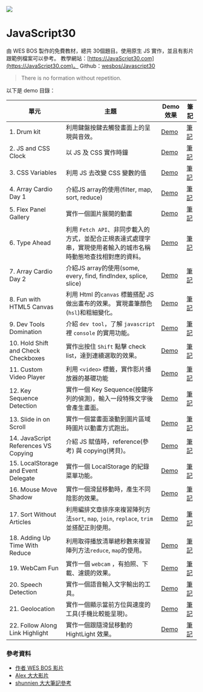 ﻿![](https://javascript30.com/images/JS3-social-share.png)

# JavaScript30


由 WES BOS 製作的免費教材，總共 30個題目。使用原生 JS 實作，並且有影片跟範例檔案可以參考。
教學網站：[https://JavaScript30.com](https://JavaScript30.com)。
Github：[wesbos/Javascript30](https://github.com/wesbos/JavaScript30)

> There is no formation without repetition.

以下是 demo 目錄：

| 單元                                 | 主題                                                                                                             | Demo效果                                                                                            | 筆記                                                                                                                    |
| ------------------------------------ | ---------------------------------------------------------------------------------------------------------------- | --------------------------------------------------------------------------------------------------- | ----------------------------------------------------------------------------------------------------------------------- |
| 1. Drum kit                          | 利用鍵盤按鍵去觸發畫面上的呈現與音效。                                                                           | [Demo](https://hazelhsieh.github.io/JavaScript30/01%20-%20JavaScript%20Drum%20Kit/)                 | [筆記](https://github.com/HazelHsieh/JavaScript30/tree/main/01%20-%20JavaScript%20Drum%20Kit/README.md)                 |
| 2. JS and CSS Clock                  | 以 JS 及 CSS 實作時鐘                                                                                            | [Demo](https://hazelhsieh.github.io/JavaScript30/02%20-%20JS%20and%20CSS%20Clock/)                  | [筆記](https://github.com/HazelHsieh/JavaScript30/blob/main/02%20-%20JS%20and%20CSS%20Clock/README.md)                  |
| 3. CSS Variables                     | 利用 JS 去改變 CSS 變數的值                                                                                      | [Demo](https://hazelhsieh.github.io/JavaScript30/03%20-%20CSS%20Variables/)                         | [筆記](https://github.com/HazelHsieh/JavaScript30/tree/main/03%20-%20CSS%20Variables/README.md)                         |
| 4. Array Cardio Day 1                | 介紹JS array的使用(filter, map, sort, reduce)                                                                    | [Demo](https://hazelhsieh.github.io/JavaScript30/04%20-%20Array%20Cardio%20Day%201/)                | [筆記](https://github.com/HazelHsieh/JavaScript30/tree/main/04%20-%20Array%20Cardio%20Day%201/README.md)                |
| 5. Flex Panel Gallery                | 實作一個圖片展開的動畫                                                                                           | [Demo](https://hazelhsieh.github.io/JavaScript30/05%20-%20Flex%20Panel%20Gallery/)                  | [筆記](https://github.com/HazelHsieh/JavaScript30/tree/main/05%20-%20Flex%20Panel%20Gallery/README.md)                  |
| 6. Type Ahead                        | 利用 `Fetch API`、非同步載入的方式，並配合正規表達式處理字串，實現使用者輸入的城市名稱時動態地查找相對應的資料。 | [Demo](https://hazelhsieh.github.io/JavaScript30/06%20-%20Type%20Ahead/)                            | [筆記](https://github.com/HazelHsieh/JavaScript30/tree/main/06%20-%20Type%20Ahead/README.md)                            |
| 7. Array Cardio Day 2                | 介紹JS array的使用(some, every, find, findIndex, splice, slice)                                                  | [Demo](https://hazelhsieh.github.io/JavaScript30/07%20-%20Array%20Cardio%20Day%202/)                | [筆記](https://github.com/HazelHsieh/JavaScript30/tree/main/07%20-%20Array%20Cardio%20Day%202/README.md)                |
| 8. Fun with HTML5 Canvas             | 利用 Html 的`canvas` 標籤搭配 JS 做出畫布的效果。 實現畫筆顏色(`hsl`)和粗細變化。                                | [Demo](https://hazelhsieh.github.io/JavaScript30/08%20-%20Fun%20with%20HTML5%20Canvas/)             | [筆記](https://github.com/HazelHsieh/JavaScript30/tree/main/08%20-%20Fun%**20with**%20HTML5%20Canvas/README.md)         |
| 9. Dev Tools Domination              | 介紹 `dev tool`，了解 `javascript` 裡 `console` 的實用功能。                                                     | [Demo](https://hazelhsieh.github.io/JavaScript30/09%20-%20Dev%20Tools%20Domination/)                | [筆記](https://github.com/HazelHsieh/JavaScript30/tree/main/09%20-%20Dev%20Tools%20Domination/README.md)                |
| 10. Hold Shift and Check Checkboxes  | 實作出按住 `Shift` 點擊 check list，達到連續選取的效果。                                                         | [Demo](https://hazelhsieh.github.io/JavaScript30/10%20-%20Hold%20Shift%20and%20Check%20Checkboxes/) | [筆記](https://github.com/HazelHsieh/JavaScript30/tree/main/10%20-%20Hold%20Shift%20and%20Check%20Checkboxes/README.md) |
| 11. Custom Video Player              | 利用 `<video>` 標籤，實作影片播放器的基礎功能                                                                    | [Demo](https://hazelhsieh.github.io/JavaScript30/11%20-%20Custom%20Video%20Player/)                 | [筆記](https://github.com/HazelHsieh/JavaScript30/tree/main/11%20-%20Custom%20Video%20Player/README.md)                 |
| 12. Key Sequence Detection           | 實作一個 Key Sequence(按鍵序列的偵測)，輸入一段特殊文字後會產生畫面。                                            | [Demo](https://hazelhsieh.github.io/JavaScript30/12%20-%20Key%20Sequence%20Detection/)              | [筆記](https://github.com/HazelHsieh/JavaScript30/tree/main/12%20-%20Key%20Sequence%20Detection/README.md)              |
| 13. Slide in on Scroll               | 實作一個當畫面滾動到圖片區域時圖片以動畫方式跑出。                                                               | [Demo](https://hazelhsieh.github.io/JavaScript30/13%20-%20Slide%20in%20on%20Scroll/)                | [筆記](https://github.com/HazelHsieh/JavaScript30/tree/main/13%20-%20Slide%20in%20on%20Scroll/README.md)                |
| 14. JavaScript References VS Copying | 介紹 JS 賦值時，reference(參考) 與 copying(拷貝)。                                                               | [Demo](https://hazelhsieh.github.io/JavaScript30/14%20-%20JavaScript%20References%20VS%20Copying/)  | [筆記](https://github.com/HazelHsieh/JavaScript30/tree/main/14%20-%20JavaScript%20References%20VS%20Copying/README.md)  |
| 15. LocalStorage and Event Delegate  | 實作一個 LocalStorage 的紀錄菜單功能。                                                                           | [Demo](https://hazelhsieh.github.io/JavaScript30/15%20-%20LocalStorage/)                            | [筆記](https://github.com/HazelHsieh/JavaScript30/tree/main/15%20-%20LocalStorage/README.md)                            |
| 16. Mouse Move Shadow                | 實作一個滑鼠移動時，產生不同陰影的效果。                                                                         | [Demo](https://hazelhsieh.github.io/JavaScript30/16%20-%20Mouse%20Move%20Shadow/)                   | [筆記](https://github.com/HazelHsieh/JavaScript30/tree/main/16%20-%20Mouse%20Move%20Shadow/README.md)                   |
| 17. Sort Without Articles            | 利用編排文章排序來複習陣列方法`sort`, `map`, `join`, `replace`, `trim` 並搭配正則使用。                          | [Demo](https://hazelhsieh.github.io/JavaScript30/17%20-%20Sort%20Without%20Articles/)               | [筆記](https://github.com/HazelHsieh/JavaScript30/tree/main/17%20-%20Sort%20Without%20Articles/README.md)               |
| 18. Adding Up Time With Reduce       | 利用取得播放清單總秒數來複習陣列方法`reduce`, `map`的使用。                                                      | [Demo](https://hazelhsieh.github.io/JavaScript30/18%20-%20Adding%20Up%20Times%20with%20Reduce/)     | [筆記](https://github.com/HazelHsieh/JavaScript30/tree/main/18%20-%20Adding%20Up%20Times%20with%20Reduce/README.md)     |
| 19. WebCam Fun                       | 實作一個 `webcam` ，有拍照、下載、濾鏡的效果。                                                                   | [Demo](https://hazelhsieh.github.io/JavaScript30/19%20-%20Webcam%20Fun/)                            | [筆記](https://github.com/HazelHsieh/JavaScript30/tree/main/19%20-%20Webcam%20Fun/README.md)                            |
| 20. Speech Detection                 | 實作一個語音輸入文字輸出的工具。                                                                                 | [Demo](https://hazelhsieh.github.io/JavaScript30/20%20-%20Speech%20Detection/)                      | [筆記](https://github.com/HazelHsieh/JavaScript30/tree/main/20%20-%20Speech%20Detection/README.md)                      |
| 21. Geolocation                      | 實作一個顯示當前方位與速度的工具(手機比較能呈現)。                                                               | [Demo](https://hazelhsieh.github.io/JavaScript30/21%20-%20Geolocation/)                             | [筆記](https://github.com/HazelHsieh/JavaScript30/tree/main/21%20-%20Geolocation/README.md)                             |
| 22. Follow Along Link Highlight      | 實作一個跟隨滑鼠移動的 HightLight 效果。                                                                         | [Demo](https://hazelhsieh.github.io/JavaScript30/22%20-%20Follow%20Along%20Link%20Highlighter/)     | [筆記](https://github.com/HazelHsieh/JavaScript30/tree/main/22%20-%20Follow%20Along%20Link%20Highlighter/README.md)     |




### 參考資料

- [作者 WES BOS 影片](https://www.youtube.com/playlist?list=PLu8EoSxDXHP6CGK4YVJhL_VWetA865GOH)
- [Alex 大大影片](https://www.youtube.com/playlist?list=PLEfh-m_KG4dYbxVoYDyT_fmXZHnuKg2Fq)
- [shunnien 大大筆記參考](https://shunnien.github.io/JavaScript30day/)